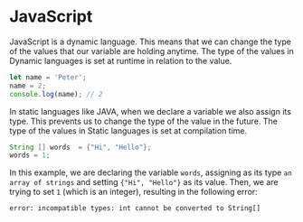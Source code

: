 # JavaScript

<!--
It should include...
Presentation
What is JS
History
Specification: https://javascript.info/manuals-specifications

Difference between JS and ECMAscript
ECMAScfript is the specification
JS the programming language that confirms that specification

Browser support: http://caniuse.com/

script tag. We can place it in the headerf or before closing the body. It is best practice before closing body, so we let the browser parse the markup first (without blocking the rendering with parsing and executing JS) and have everything before we start interacting with the DOM

What's a statement
strict mode

-->


JavaScript is a dynamic language. This means that we can change the type of the values that our variable are holding anytime.
The type of the values in Dynamic languages is set at runtime in relation to the value.

```js
let name = 'Peter';
name = 2;
console.log(name); // 2
```

In static languages like JAVA, when we declare a variable we also assign its type. This prevents us to change the type of the value in the future.
The type of the values in Static languages is set at compilation time.

```java
String [] words  = {"Hi", "Hello"};
words = 1;
```

In this example, we are declaring the variable `words`, assigning as its type `an array of strings` and setting `{"Hi", "Hello"}` as its value.
Then, we are trying to set `1` (which is an integer), resulting in the following error:
```
error: incompatible types: int cannot be converted to String[]
```